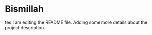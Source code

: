 # Bismillah
tes
I am editing the README file. Adding some more details about the project description.
